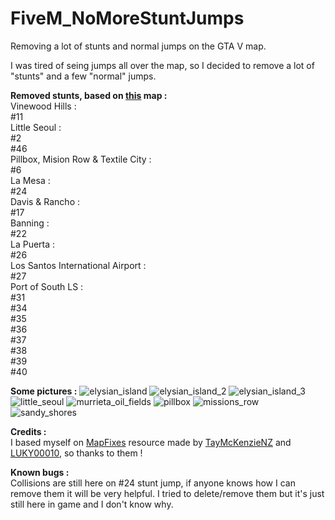 # FiveM_NoMoreStuntJumps
Removing a lot of stunts and normal jumps on the GTA V map. <br />

I was tired of seing jumps all over the map, so I decided to remove a lot of "stunts" and a few "normal" jumps. <br />

**Removed stunts, based on [this](https://gta-5-map.com/) map :** <br />
  Vinewood Hills :<br />
    #11 <br />
  Little Seoul :<br />
    #2<br />
    #46<br />
  Pillbox, Mision Row & Textile City :<br />
     #6<br />
  La Mesa :<br />
    #24<br />
  Davis & Rancho :<br />
    #17<br />
  Banning :<br />
    #22<br />
  La Puerta :<br />
    #26<br />
  Los Santos International Airport :<br />
    #27<br />
  Port of South LS : <br />
    #31<br />
    #34<br />
    #35<br />
    #36<br />
    #37<br />
    #38<br />
    #39<br />
    #40<br />

**Some pictures :**
![elysian_island](https://github.com/Weilher/FiveM_No_Stunt_Jumps/assets/82490121/4b025cd5-0b8b-45ca-bad4-c305ae28428f)
![elysian_island_2](https://github.com/Weilher/FiveM_No_Stunt_Jumps/assets/82490121/ad1ca67c-0958-4f02-8d9c-db5cc80e5d55)
![elysian_island_3](https://github.com/Weilher/FiveM_No_Stunt_Jumps/assets/82490121/2a1aef27-d0ab-4523-8bb6-51edd0a41f7f)
![little_seoul](https://github.com/Weilher/FiveM_No_Stunt_Jumps/assets/82490121/893bfee1-daa5-4b5b-94e1-9a355c6302ff)
![murrieta_oil_fields](https://github.com/Weilher/FiveM_No_Stunt_Jumps/assets/82490121/b3f69b4e-cc0c-440f-8165-f7212e44af04)
![pillbox](https://github.com/Weilher/FiveM_No_Stunt_Jumps/assets/82490121/5169f566-7ca1-412d-951e-edd2dd0517a1)
![missions_row](https://github.com/Weilher/FiveM_No_Stunt_Jumps/assets/82490121/35022e7f-9516-493c-9a0e-cc1a9c71c4e7)
![sandy_shores](https://github.com/Weilher/FiveM_No_Stunt_Jumps/assets/82490121/c58260ce-36ca-4804-919e-05e2cad8a9f5)

**Credits :** <br/>
I based myself on [MapFixes](https://github.com/TayMcKenzieNZ/MapFixes/) resource made by [TayMcKenzieNZ](https://github.com/taymckenzienz) and [LUKY00010](https://forum.cfx.re/u/luky00010/), so thanks to them !

**Known bugs :** <br/>
Collisions are still here on #24 stunt jump, if anyone knows how I can remove them it will be very helpful. I tried to delete/remove them but it's just still here in game and I don't know why.
